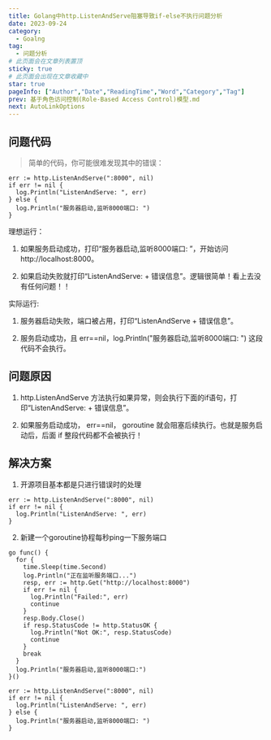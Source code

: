 ```yaml
---
title: Golang中http.ListenAndServe阻塞导致if-else不执行问题分析
date: 2023-09-24
category:
  - Goalng
tag:
  - 问题分析
# 此页面会在文章列表置顶
sticky: true
# 此页面会出现在文章收藏中
star: true
pageInfo: ["Author","Date","ReadingTime","Word","Category","Tag"]
prev: 基于角色访问控制(Role-Based Access Control)模型.md
next: AutoLinkOptions
---
```

## 问题代码
>简单的代码，你可能很难发现其中的错误：
```golang
err := http.ListenAndServe(":8000", nil)
if err != nil {
  log.Println("ListenAndServe: ", err)
} else {
  log.Println("服务器启动,监听8000端口: ")
}
```
理想运行：

1. 如果服务启动成功，打印“服务器启动,监听8000端口: ”，开始访问http://localhost:8000。

2. 如果启动失败就打印“ListenAndServe: + 错误信息”。逻辑很简单！看上去没有任何问题！！

实际运行:

1. 服务器启动失败，端口被占用，打印“ListenAndServe + 错误信息”。

2. 服务启动成功，且 err==nil，log.Println("服务器启动,监听8000端口: ") 这段代码不会执行。

## 问题原因

1. http.ListenAndServe 方法执行如果异常，则会执行下面的if语句，打印“ListenAndServe: + 错误信息”。

2. 如果服务启动成功， err==nil， goroutine 就会阻塞后续执行。也就是服务启动后，后面 if 整段代码都不会被执行！

## 解决方案

1. 开源项目基本都是只进行错误时的处理
```golang
err := http.ListenAndServe(":8000", nil)
if err != nil {
  log.Println("ListenAndServe: ", err)
}
```

2. 新建一个goroutine协程每秒ping一下服务端口
```golang
go func() {
  for {
    time.Sleep(time.Second)
    log.Println("正在监听服务端口...")
    resp, err := http.Get("http://localhost:8000")
    if err != nil {
      log.Println("Failed:", err)
      continue
    }
    resp.Body.Close()
    if resp.StatusCode != http.StatusOK {
      log.Println("Not OK:", resp.StatusCode)
      continue
    }
    break
  }
  log.Println("服务器启动,监听8000端口:")
}()

err := http.ListenAndServe(":8000", nil)
if err != nil {
  log.Println("ListenAndServe: ", err)
} else {
  log.Println("服务器启动,监听8000端口: ")
}
```
